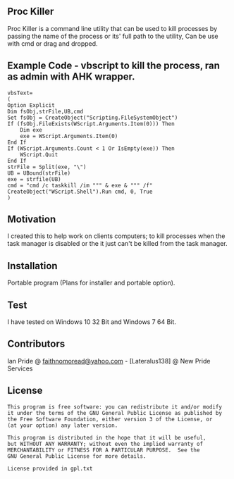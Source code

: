 ## Proc Killer

Proc Killer is a command line utility that can be used to kill processes by passing the name of the process or its' full path to the utility, Can be use with cmd or drag and dropped.

## Example Code - vbscript to kill the process, ran as admin with AHK wrapper.
```
vbsText=
(
Option Explicit
Dim fsObj,strFile,UB,cmd
Set fsObj = CreateObject("Scripting.FileSystemObject")
If (fsObj.FileExists(WScript.Arguments.Item(0))) Then
	Dim exe
	exe = WScript.Arguments.Item(0)
End If
If (WScript.Arguments.Count < 1 Or IsEmpty(exe)) Then
	WScript.Quit
End If
strFile = Split(exe, "\")
UB = UBound(strFile)
exe = strfile(UB)
cmd = "cmd /c taskkill /im """ & exe & """ /f"
CreateObject("WScript.Shell").Run cmd, 0, True
)
```
## Motivation

I created this to help work on clients computers; to kill processes when the task manager is disabled or the it just can't be killed from the task manager.

## Installation

Portable program (Plans for installer and portable option).


## Test
I have tested on Windows 10 32 Bit and Windows 7 64 Bit.

## Contributors

Ian Pride @ faithnomoread@yahoo.com - [Lateralus138] @ New Pride Services 

## License

	This program is free software: you can redistribute it and/or modify
    it under the terms of the GNU General Public License as published by
    the Free Software Foundation, either version 3 of the License, or
    (at your option) any later version.

    This program is distributed in the hope that it will be useful,
    but WITHOUT ANY WARRANTY; without even the implied warranty of
    MERCHANTABILITY or FITNESS FOR A PARTICULAR PURPOSE.  See the
    GNU General Public License for more details.

	License provided in gpl.txt
